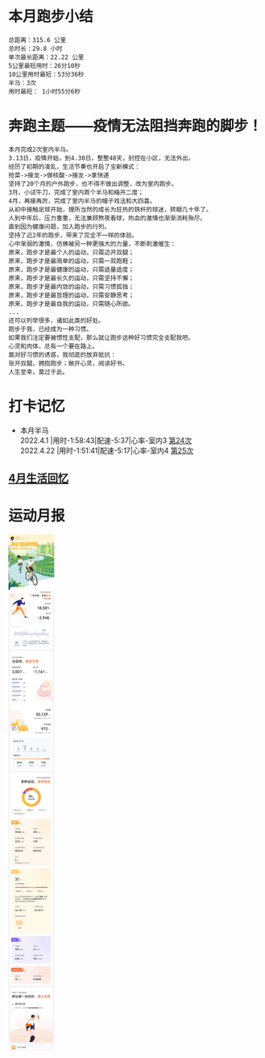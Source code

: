 # 本月跑步小结
```
总距离：315.6 公里
总时长：29.8 小时
单次最长距离：22.22 公里
5公里最短用时：26分10秒
10公里用时最短：53分36秒
半马：3次
用时最短： 1小时55分6秒
```
# 奔跑主题——疫情无法阻挡奔跑的脚步！
```
本月完成2次室内半马。
3.13日，疫情开始，到4.30日，整整48天，封控在小区，无法外出。
经历了初期的凌乱，生活节奏也开启了全新模式：
抢菜->接龙->做核酸->接龙->拿快递
坚持了20个月的户外跑步，也不得不做出调整，改为室内跑步。
3月，小试牛刀，完成了室内首个半马和梅开二度；
4月，再接再厉，完成了室内半马的帽子戏法和大四喜。
从初中接触足球开始，理所当然的成长为狂热的铁杆的球迷，转眼几十年了。
人到中年后，压力重重，无法兼顾熬夜看球，热血的激情也渐渐消耗殆尽。
直到因为健康问题，加入跑步的行列。
坚持了近2年的跑步，带来了完全不一样的体验。
心中渐弱的激情，仿佛被另一种更强大的力量，不断刺激催生：
原来，跑步才是最个人的运动，只需迈开双腿；
原来，跑步才是最简单的运动，只需一双跑鞋；
原来，跑步才是最健康的运动，只需适量适度；
原来，跑步才是最长久的运动，只需坚持不懈；
原来，跑步才是最内敛的运动，只需习惯孤独；
原来，跑步才是最哲理的运动，只需安静思考；
原来，跑步才是最自我的运动，只需随心所欲。
...
还可以列举很多，诸如此类的好处。
跑步于我，已经成为一种习惯。
如果我们注定要被惯性支配，那么就让跑步这种好习惯完全支配我吧。
心灵和肉体，总有一个要在路上。
面对好习惯的诱惑，我彻底的放弃抵抗：
张开双腿，拥抱跑步；敞开心灵，阅读好书。
人生至幸，莫过于此。
```

# 打卡记忆
- 本月半马  
  2022.4.1 |用时-1:58:43|配速-5:37|心率-室内3  [第24次](../running/bm24.md)  
  2022.4.22 |用时-1:51:41|配速-5:17|心率-室内4  [第25次](../running/bm25.md)
## [4月生活回忆](../life.md)

# 运动月报
![2022年4月](./月报_202203.jpg)
